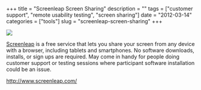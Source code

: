 +++
title = "Screenleap Screen Sharing"
description = ""
tags = ["customer support", "remote usability testing", "screen sharing"]
date = "2012-03-14"
categories = ["tools"]
slug = "screenleap-screen-sharing"
+++


<div class="tool-screenshot mb1"><a href="http://www.screenleap.com/"><img id="bluga-thumbnail-2713" class="bluga-thumbnail custom" src="//media.konigi.com/bluga/
wt522fe4f096940_custom.jpg"/></a></div><p><a href="http://www.screenleap.com/">Screenleap</a> is a free service that lets you share your screen from any device with a browser, including tablets and smartphones. No software downloads, installs, or sign ups are required. May come in handy for people doing customer support or testing sessions where participant software installation could be an issue.</p>

  
<p><a href="http://www.screenleap.com/">http://www.screenleap.com/</a></p>
      
